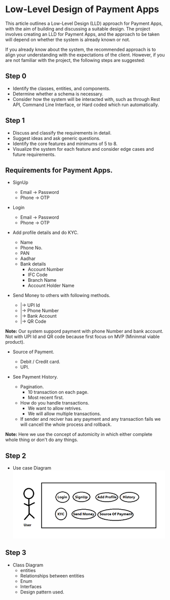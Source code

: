 
# Low-Level Design of Payment Apps

This article outlines a Low-Level Design (LLD) approach for Payment Apps, with the aim of building and discussing a suitable design. The project involves creating an LLD for Payment Apps, and the approach to be taken will depend on whether the system is already known or not.

If you already know about the system, the recommended approach is to align your understanding with the expectations of the client. However, if you are not familiar with the project, the following steps are suggested:

## Step 0 

- Identify the classes, entities, and components.
- Determine whether a schema is necessary.
- Consider how the system will be interacted with, such as through Rest API, Command Line Interface, or Hard coded which run automatically.

## Step 1
- Discuss and classify the requirements in detail.
- Suggest ideas and ask generic questions.
- Identify the core features and minimums of 5 to 8.
- Visualize the system for each feature and consider edge cases and future requirements.

## Requirements for Payment Apps.
- SignUp
    - Email -> Password
    - Phone -> OTP

- Login 
    - Email -> Password
    - Phone -> OTP

- Add profile details and do KYC.
    - Name
    - Phone No.
    - PAN
    - Aadhar
    - Bank details
        - Account Number
        - IFC Code
        - Branch Name
        - Account Holder Name
- Send Money to others with following methods.
    - |-> UPI Id
    - |-> Phone Number
    - |-> Bank Account
    - |-> QR Code

**Note:** Our system suppord payment with phone Number and bank account. Not with UPI Id and QR code because first focus on MVP (Mininmal viable product).

- Source of Payment.
    - Debit / Credit card.
    - UPI.

- See Payment History.
    - Pagination.
        - 10 transaction on each page.
        - Most recent first.
    - How do you handle transactions.
        - We want to allow retrives.
        - We will allow multiple transactions.
    - If sender and reciver has any payment and any transaction fails we will cancell the whole process and rollback.

**Note:** Here we use the concept of automicity in which either complete whole thing or don't do any things.

## Step 2
- Use case Diagram
<img src="https://github.com/kr123Manish/LLD_ForPaymentApp/blob/main/UseCase%20Diagram.PNG"></img>
## Step 3
- Class Diagram
    - entities
    - Relationships between entities
    - Enum
    - Interfaces
    - Design pattern used.



